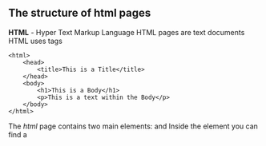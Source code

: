 ## The structure of html pages

**HTML** - Hyper Text Markup Language
HTML pages are text documents
HTML uses tags

```
<html>
    <head>
        <title>This is a Title</title>
    </head>
    <body>
        <h1>This is a Body</h1>
        <p>This is a text within the Body</p>
    </body>
</html>
```

The _html_ page contains two main elements: <body> and <head>
Inside the <head> element you can find a <title> element
Everithing inside the body element is shown inside the main browser window

**DOCTYPES** tell browsers which version of HTML you are using

## HTML5

HTML5 introduces a new set of elementsthat allow you to devide upthe parts of a page:

* header
* footer
* nav
* article
* aside
* section
* div

Every website should be designed for the target audience. You need to know:

* who is site for
* why people visit your site
* what information your visitors need

You can use contrast to create a visual hierarchy that helps users find what they are looking for. 

Visual hierarchy: 

* size
* color
* style
* images

